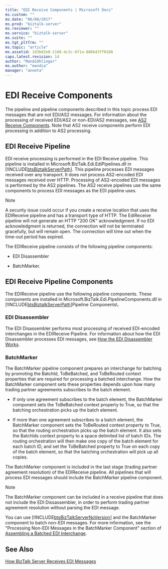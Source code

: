 ```yaml
---
title: "EDI Receive Components | Microsoft Docs"
ms.custom: ""
ms.date: "06/08/2017"
ms.prod: "biztalk-server"
ms.reviewer: ""
ms.service: "biztalk-server"
ms.suite: ""
ms.tgt_pltfrm: ""
ms.topic: "article"
ms.assetid: 1d3b82e8-1168-4c2c-bf1a-886b43ff8108
caps.latest.revision: 14
author: "MandiOhlinger"
ms.author: "mandia"
manager: "anneta"
---
```

# EDI Receive Components
The pipeline and pipeline components described in this topic process EDI messages that are not EDI/AS2 messages. For information about the processing of received EDI/AS2 or non-EDI/AS2 messages, see [AS2 Receive Components](../core/as2-receive-components.md). Note that AS2 receive components perform EDI processing in addition to AS2 processing.  
  
## EDI Receive Pipeline  
 EDI receive processing is performed in the EDI Receive pipeline. This pipeline is installed in Microsoft.BizTalk.Edi.EdiPipelines.dll in [!INCLUDE[btsBiztalkServerPath](../includes/btsbiztalkserverpath-md.md)]. This pipeline processes EDI messages received over any transport. It does not process AS2-encoded EDI messages received over HTTP. Processing of AS2-encoded EDI messages is performed by the AS2 pipelines. The AS2 receive pipelines use the same components to process EDI messages as the EDI pipeline uses.  
  
> [!NOTE]
>  A security issue could occur if you create a receive location that uses the EDIReceive pipeline and has a transport type of HTTP. The EdiReceive pipeline will not generate an HTTP "200 OK" acknowledgment. If no EDI acknowledgment is returned, the connection will not be terminated gracefully, but will remain open. The connection will time out when the time-out period has expired.  
  
 The EDIReceive pipeline consists of the following pipeline components:  
  
-   EDI Disassembler  
  
-   BatchMarker.  
  
## EDI Receive Pipeline Components  
 The EDIReceive pipeline use the following pipeline components. These components are installed in Microsoft.BizTalk.Edi.PipelineComponents.dll in [!INCLUDE[btsBiztalkServerPath](../includes/btsbiztalkserverpath-md.md)]Pipeline Components\\.  
  
### EDI Disassembler  
 The EDI Disassembler performs most processing of received EDI-encoded interchanges in the EDIReceive Pipeline. For information about how the EDI Disassembler processes EDI messages, see [How the EDI Disassembler Works](../core/how-the-edi-disassembler-works.md).  
  
### BatchMarker  
 The BatchMarker pipeline component prepares an interchange for batching by promoting the BatchId, ToBeBatched, and ToBeRouted context properties that are required for processing a batched interchange. How the BatchMarker component sets these properties depends upon how many trading partner agreements subscribes to the batch element.  
  
-   If only one agreement subscribes to the batch element, the BatchMarker component sets the ToBeBatched context property to True, so that the batching orchestration picks up the batch element.  
  
-   If more than one agreement subscribes to a batch element, the BatchMarker component sets the ToBeRouted context property to True, so that the routing orchestration picks up the batch element. It also sets the BatchIds context property to a space delimited list of batch IDs. The routing orchestration will then make one copy of the batch element for each batch ID, and set the ToBeBatched property to True on each copy of the batch element, so that the batching orchestration will pick up all copies.  
  
 The BatchMarker component is included in the last stage (trading partner agreement resolution) of the EDIReceive pipeline. All pipelines that will process EDI messages should include the BatchMarker pipeline component.  
  
> [!NOTE]
>  The BatchMarker component can be included in a receive pipeline that does not include the EDI Dissassembler, in order to perform trading partner agreement resolution without parsing the EDI message.  
  
 You can use [!INCLUDE[btsBizTalkServerNoVersion](../includes/btsbiztalkservernoversion-md.md)] and the BatchMarker component to batch non-EDI messages. For more information, see the "Processing Non-EDI Messages in the BatchMarker Component" section of [Assembling a Batched EDI Interchange](../core/assembling-a-batched-edi-interchange.md).  
  
## See Also  
 [How BizTalk Server Receives EDI Messages](../core/how-biztalk-server-receives-edi-messages.md)